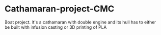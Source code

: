 # Cathamaran-project-CMC
Boat project. It's a cathamaran with double engine and its hull has to either be built with infusion casting or 3D printing of PLA
